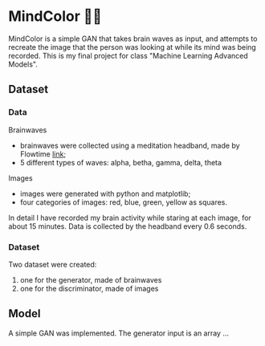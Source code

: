 # MindColor 🧠🌊
MindColor is a simple GAN that takes brain waves as input, and attempts to recreate the image that the person was looking at while its mind was being recorded.
This is my final project for class "Machine Learning Advanced Models".

## Dataset

### Data
Brainwaves
- brainwaves were collected using a meditation headband, made by Flowtime [link](https://www.meetflowtime.com/);
- 5 different types of waves: alpha, betha, gamma, delta, theta

Images
- images were generated with python and matplotlib;
- four categories of images: red, blue, green, yellow as squares.
  
In detail I have recorded my brain activity while staring at each image, for about 15 minutes. 
Data is collected by the headband every 0.6 seconds.

### Dataset
Two dataset were created:
1. one for the generator, made of brainwaves
2. one for the discriminator, made of images

## Model

A simple GAN was implemented. The generator input is an array ...
